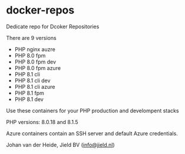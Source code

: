 # docker-repos

Dedicate repo for Dcoker Repositories

There are 9 versions

* PHP nginx auzre
* PHP 8.0 fpm
* PHP 8.0 fpm dev
* PHP 8.0 fpm azure
* PHP 8.1 cli
* PHP 8.1 cli dev
* PHP 8.1 cli azure
* PHP 8.1 fpm
* PHP 8.1 dev

Use these containers for your PHP production and develompent stacks

PHP versions: 8.0.18 and 8.1.5

Azure containers contain an SSH server and default Azure credentials.

Johan van der Heide, Jield BV (info@jield.nl)
